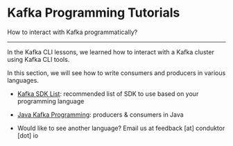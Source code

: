 Kafka Programming Tutorials
===========================

How to interact with Kafka programmatically?

* * *

In the Kafka CLI lessons, we learned how to interact with a Kafka cluster using Kafka CLI tools.

In this section, we will see how to write consumers and producers in various languages.

*   [Kafka SDK List](/kafka/kafka-sdk-list/): recommended list of SDK to use based on your programming language
    
*   [Java Kafka Programming](/kafka/java-kafka-programming/): producers & consumers in Java
    
*   Would like to see another language? Email us at feedback \[at\] conduktor \[dot\] io